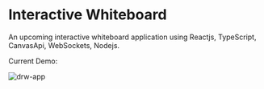 # Interactive Whiteboard
An upcoming interactive whiteboard application using Reactjs, TypeScript, CanvasApi, WebSockets, Nodejs. 

Current Demo:

![drw-app](https://github.com/sarahishamsaied/interactive-whiteboard/assets/71923204/99beda9b-a07c-46f0-a1d1-672a9be64adf)
